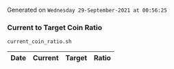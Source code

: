 Generated on `Wednesday 29-September-2021 at 00:56:25`

### Current to Target Coin Ratio
`current_coin_ratio.sh`

Date|Current|Target|Ratio
---|---|---|---
